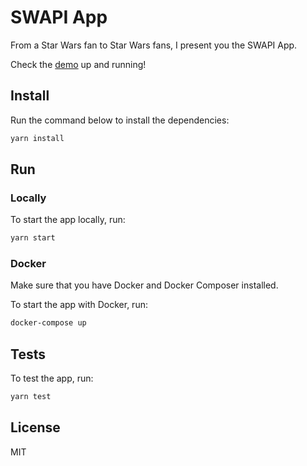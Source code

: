 # SWAPI App

From a Star Wars fan to Star Wars fans, I present you the SWAPI App.

Check the [demo](https://cyruzin.github.io/swapi-app/) up and running!

## Install

Run the command below to install the dependencies:

```sh
yarn install
```

## Run 

### Locally

To start the app locally, run:

```sh
yarn start
```

### Docker

Make sure that you have Docker and Docker Composer installed.

To start the app with Docker, run:

```sh
docker-compose up 
```

## Tests

To test the app, run:

```sh
yarn test
```

## License

MIT